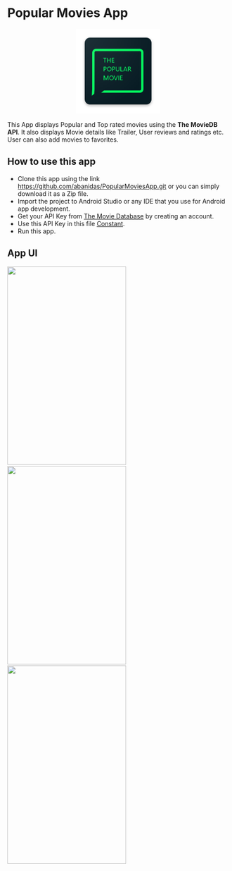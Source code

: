# Popular Movies App

<p align="center">
  <img src="https://raw.githubusercontent.com/abanidas/PopularMoviesApp/master/app/src/main/res/mipmap-xxxhdpi/ic_launcher.png"">
</p>

This App displays Popular and Top rated movies using the **The MovieDB API**. It also displays Movie details like Trailer, User reviews and ratings etc. User can also add movies to favorites.

## How to use this app
- Clone this app using the link https://github.com/abanidas/PopularMoviesApp.git or you can simply download it as a Zip file.
- Import the project to Android Studio or any IDE that you use for Android app development.
- Get your API Key from [The Movie Database](https://www.themoviedb.org/) by creating an account.
- Use this API Key in this file [Constant](https://github.com/abanidas/PopularMoviesApp/blob/master/app/src/main/java/com/abani/nanodegree/android/popularmoviesapp/constants/Constants.java).
- Run this app.

## App UI

<img src="https://user-images.githubusercontent.com/18400670/44155137-14a14744-a0ca-11e8-9bc0-8c30618d37d9.jpg" width=270 height=450/>   <img src="https://user-images.githubusercontent.com/18400670/44155226-5d86ad96-a0ca-11e8-83d1-9bbe91a6568c.jpg" width=270 height=450/>   <img src="https://user-images.githubusercontent.com/18400670/44155276-7f1dd506-a0ca-11e8-9cfa-04c91d889841.jpg" width=270 height=450/>
